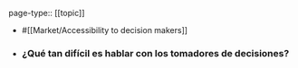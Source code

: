 page-type:: [[topic]]

- #[[Market/Accessibility to decision makers]]

- ### ¿Qué tan difícil es hablar con los tomadores de decisiones?



